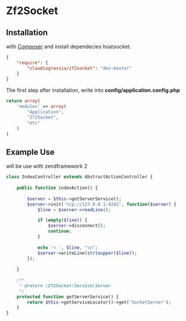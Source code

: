 # Zf2Socket

## Installation
with [Composer](http://getcompoer.org) and install dependecies hoa\socket.

```json
{
    "require": {
        "claudiograssia/zf2socket": "dev-master"
    }
}
```

The first step after installation, write into **config/application.config.php**
```php
return array(
    'modules' => array(
        "Application",
        "Zf2Socket",
        "etc"
    )
)
```

## Example Use
will be use with zendframework 2

```php
class IndexController extends AbstractActionController {
    
    public function indexAction() {
        
        $server = $this->getServerService();
        $server->init('tcp://127.0.0.1:4242', function($server) {
            $line = $server->readLine();

            if (empty($line)) {
                $server->disconnect();
                continue;
            }
    
            echo '< ', $line, "\n";
            $server->writeLine(strtoupper($line));
        });
        
    }
    
    /**
     * @return \Zf2Socket\Service\Server
     */
    protected function getServerService() {
        return $this->getServiceLocator()->get('SocketServer');
    }
}
```


